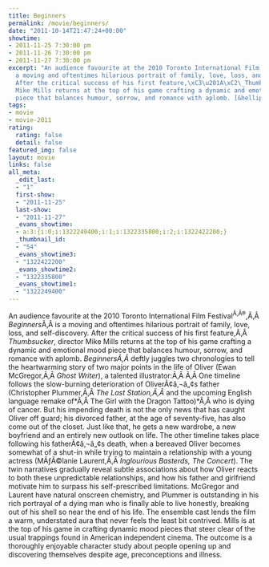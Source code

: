 ```yaml
---
title: Beginners
permalink: /movie/beginners/
date: "2011-10-14T21:47:24+00:00"
showtime:
- 2011-11-25 7:30:00 pm
- 2011-11-26 7:30:00 pm
- 2011-11-27 7:30:00 pm
excerpt: "An audience favourite at the 2010 Toronto International Film Festival\xC3\u201A\xC2\xAE,\xC3\u201A\xC2\_Beginners\xC3\u201A\xC2\_is
  a moving and oftentimes hilarious portrait of family, love, loss, and self-discovery.
  After the critical success of his first feature,\xC3\u201A\xC2\_Thumbsucker, director
  Mike Mills returns at the top of his game crafting a dynamic and emotional mood
  piece that balances humour, sorrow, and romance with aplomb. [&hellip;]"
tags:
- movie
- movie-2011
rating:
  rating: false
  detail: false
featured_img: false
layout: movie
links: false
all_meta:
  _edit_last:
  - "1"
  first-show:
  - "2011-11-25"
  last-show:
  - "2011-11-27"
  _evans_showtime:
  - a:3:{i:0;i:1322249400;i:1;i:1322335800;i:2;i:1322422200;}
  _thumbnail_id:
  - "54"
  _evans_showtime3:
  - "1322422200"
  _evans_showtime2:
  - "1322335800"
  _evans_showtime1:
  - "1322249400"
---
```


An audience favourite at the 2010 Toronto International Film Festival<sup>Ã‚Â®</sup>,Ã‚Â *Beginners*Ã‚Â is a moving and oftentimes hilarious portrait of family, love, loss, and self-discovery. After the critical success of his first feature,Ã‚Â *Thumbsucker*, director Mike Mills returns at the top of his game crafting a dynamic and emotional mood piece that balances humour, sorrow, and romance with aplomb. *BeginnersÃ‚Â* deftly juggles two chronologies to tell the heartwarming story of two major points in the life of Oliver (Ewan McGregor,Ã‚Â *Ghost Writer*), a talented illustrator:Ã‚Â Ã‚Â One timeline follows the slow-burning deterioration of OliverÃ¢â‚¬â„¢s father (Christopher Plummer,Ã‚Â *The Last Station,Ã‚Â* and the upcoming English language remake of*Ã‚Â The Girl with the Dragon Tattoo)*Ã‚Â who is dying of cancer. But his impending death is not the only news that has caught Oliver off guard; his divorced father, at the age of seventy-five, has also come out of the closet. Just like that, he gets a new wardrobe, a new boyfriend and an entirely new outlook on life. The other timeline takes place following his fatherÃ¢â‚¬â„¢s death, when a bereaved Oliver becomes somewhat of a shut-in while trying to maintain a relationship with a young actress (MÃƒÂ©lanie Laurent,Ã‚Â *Inglourious Basterds, The Concert*). The twin narratives gradually reveal subtle associations about how Oliver reacts to both these unpredictable relationships, and how his father and girlfriend motivate him to surpass his self-prescribed limitations. McGregor and Laurent have natural onscreen chemistry, and Plummer is outstanding in his rich portrayal of a dying man who is finally able to live honestly, breaking out of his shell so near the end of his life. The ensemble cast lends the film a warm, understated aura that never feels the least bit contrived. Mills is at the top of his game in crafting dynamic mood pieces that steer clear of the usual trappings found in American independent cinema. The outcome is a thoroughly enjoyable character study about people opening up and discovering themselves despite age, preconceptions and illness.
